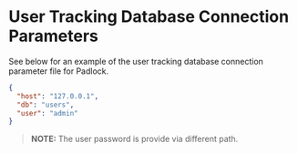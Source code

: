 # User Tracking Database Connection Parameters

See below for an example of the user tracking database connection parameter file for Padlock.

```json
{
  "host": "127.0.0.1",
  "db": "users",
  "user": "admin"
}
```

> **NOTE:** The user password is provide via different path.
